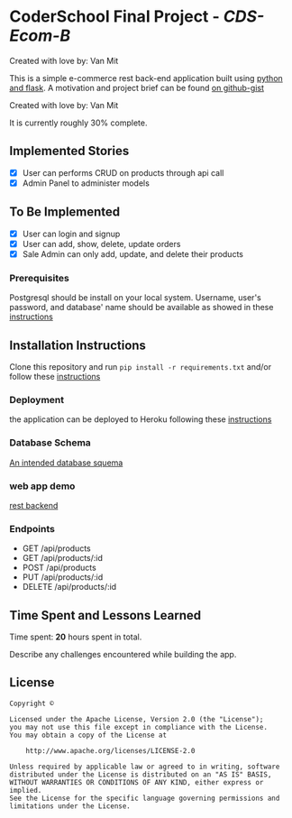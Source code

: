 # CoderSchool Final Project - _CDS-Ecom-B_

Created with love by: Van Mit

This is a simple e-commerce rest back-end application built using [python and flask](doc/installation.md). A motivation and project brief can be found [on github-gist](https://gist.github.com/vanmitG/9a119a162e6d0390a70d9febdb88f367)

Created with love by: Van Mit

It is currently roughly 30% complete.

## Implemented Stories

- [x] User can performs CRUD on products through api call
- [x] Admin Panel to administer models

## To Be Implemented

- [x] User can login and signup
- [x] User can add, show, delete, update orders
- [x] Sale Admin can only add, update, and delete their products

### Prerequisites

Postgresql should be install on your local system.
Username, user's password, and database' name should be available as showed in these [instructions](doc/setup-postgresql.md)

## Installation Instructions

Clone this repository and run `pip install -r requirements.txt` and/or follow these [instructions](doc/installation.md)

### Deployment

the application can be deployed to Heroku following these [instructions](doc/heroku-deployment.md)

### Database Schema

[An intended database squema](https://www.lucidchart.com/documents/embeddedchart/d1fb31ab-3db5-49e2-b20f-1996423547ff)

### web app demo

[rest backend](https://cds-ecom.herokuapp.com/)

### Endpoints

- GET /api/products
- GET /api/products/:id
- POST /api/products
- PUT /api/products/:id
- DELETE /api/products/:id

## Time Spent and Lessons Learned

Time spent: **20** hours spent in total.

Describe any challenges encountered while building the app.

## License

    Copyright ©

    Licensed under the Apache License, Version 2.0 (the "License");
    you may not use this file except in compliance with the License.
    You may obtain a copy of the License at

        http://www.apache.org/licenses/LICENSE-2.0

    Unless required by applicable law or agreed to in writing, software
    distributed under the License is distributed on an "AS IS" BASIS,
    WITHOUT WARRANTIES OR CONDITIONS OF ANY KIND, either express or implied.
    See the License for the specific language governing permissions and
    limitations under the License.
